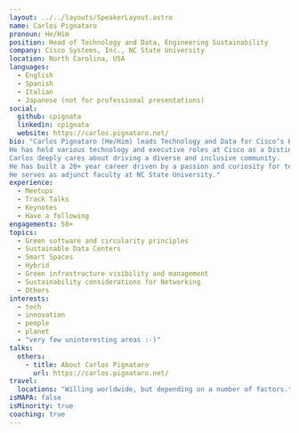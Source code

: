 ```yaml
---
layout: ../../layouts/SpeakerLayout.astro
name: Carlos Pignataro
pronoun: He/Him
position: Head of Technology and Data, Engineering Sustainability
company: Cisco Systems, Inc., NC State University 
location: North Carolina, USA
languages:
  - English
  - Spanish
  - Italian
  - Japanese (not for professional presentations)
social:
  github: cpignata
  linkedin: cpignata
  website: https://carlos.pignataro.net/
bio: "Carlos Pignataro (He/Him) leads Technology and Data for Cisco’s Engineering Sustainability Office, where he is charged with embedding sustainability into the engineering roadmap and leveraging the portfolio to drive sustainability solutions. 
He has held various technology and executive roles at Cisco as a Distinguished Engineer, and as CTO for the CX and for the Services Global SP businesses.
Carlos deeply cares about driving a diverse and inclusive community. 
He has built a 20+ year career driven by a passion and curiosity for technology innovation, strategic thinking, and tech-for-good. 
He serves as adjunct faculty at NC State University."
experience:
  - Meetups
  - Track Talks
  - Keynotes
  - Have a following
engagements: 50+
topics:
  - Green software and circularity principles
  - Sustainable Data Centers
  - Smart Spaces
  - Hybrid
  - Green infrastructure visibility and management
  - Sustainability considerations for Networking
  - Others
interests:
  - tech
  - innovation
  - people
  - planet
  - "very few uninteresting areas :-)"
talks:
  others:
    - title: About Carlos Pignataro
      url: https://carlos.pignataro.net/
travel:
  locations: "Willing worldwide, but depending on a number of factors."
isMAPA: false
isMinority: true
coaching: true
---
```

